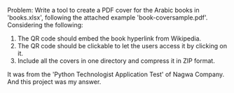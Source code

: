 Problem:
Write a tool to create a PDF cover for the Arabic books in 'books.xlsx', following the attached example 'book-coversample.pdf'.
Considering the following:
1. The QR code should embed the book hyperlink from Wikipedia.
2. The QR code should be clickable to let the users access it by clicking on it.
3. Include all the covers in one directory and compress it in ZIP format.

It was from the 'Python Technologist Application Test' of Nagwa Company. 
And this project was my answer. 
